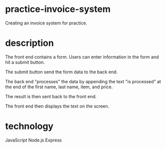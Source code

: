 # practice-invoice-system
Creating an invoice system for practice.

# description
The front end contains a form. Users can enter information in the form and hit a submit button.

The submit button send the form data to the back end.

The back end "processes" the data by appending the text "is processed" at the end of the first name, last name, item, and price.

The result is then sent back to the front end.

The front end then displays the text on the screen.

# technology
JavaScript
Node.js
Express
